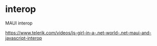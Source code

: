 # interop
MAUI interop

https://www.telerik.com/videos/js-girl-in-a-.net-world-.net-maui-and-javascript-interop
